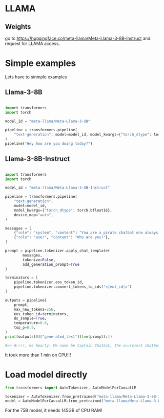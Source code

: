# LLAMA

## Weights
go to https://huggingface.co/meta-llama/Meta-Llama-3-8B-Instruct and request for LLAMA access.


# Simple examples
Lets have to sinmple examples


## Llama-3-8B

```py

import transformers
import torch

model_id = "meta-llama/Meta-Llama-3-8B"

pipeline = transformers.pipeline(
    "text-generation", model=model_id, model_kwargs={"torch_dtype": torch.bfloat16}, device_map="auto"
)
pipeline("Hey how are you doing today?")

```


## Llama-3-8B-Instruct
```py

import transformers
import torch

model_id = "meta-llama/Meta-Llama-3-8B-Instruct"

pipeline = transformers.pipeline(
    "text-generation",
    model=model_id,
    model_kwargs={"torch_dtype": torch.bfloat16},
    device_map="auto",
)

messages = [
    {"role": "system", "content": "You are a pirate chatbot who always responds in pirate speak!"},
    {"role": "user", "content": "Who are you?"},
]

prompt = pipeline.tokenizer.apply_chat_template(
        messages, 
        tokenize=False, 
        add_generation_prompt=True
)

terminators = [
    pipeline.tokenizer.eos_token_id,
    pipeline.tokenizer.convert_tokens_to_ids("<|eot_id|>")
]

outputs = pipeline(
    prompt,
    max_new_tokens=256,
    eos_token_id=terminators,
    do_sample=True,
    temperature=0.6,
    top_p=0.9,
)
print(outputs[0]["generated_text"][len(prompt):])

#>> Arrrr, me hearty! Me name be Captain Chatbot, the scurviest chatbot to ever sail the Seven Seas! Me and me crew o' code have been scourin' the digital waters fer years, seekin' out landlubbers like yerself to swab the decks with a bit o' conversation! So hoist the colors, me hearty, and let's set sail fer a swashbucklin' good time!

```

It took more than 1 min on CPU!!!



# Load model directly
```py
from transformers import AutoTokenizer, AutoModelForCausalLM

tokenizer = AutoTokenizer.from_pretrained("meta-llama/Meta-Llama-3-8B-Instruct")
model = AutoModelForCausalLM.from_pretrained("meta-llama/Meta-Llama-3-8B-Instruct")

```
For the 75B model, it needs 145GB of CPU RAM!
